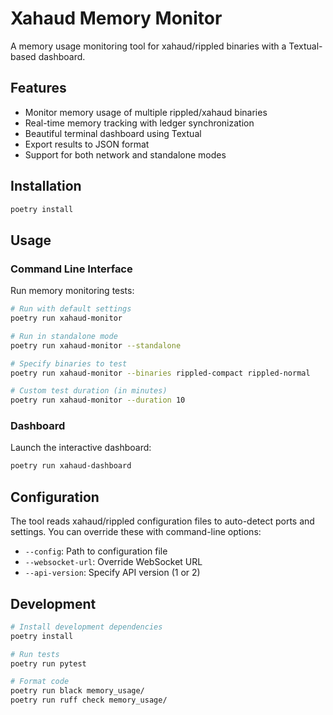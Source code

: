 # Xahaud Memory Monitor

A memory usage monitoring tool for xahaud/rippled binaries with a Textual-based dashboard.

## Features

- Monitor memory usage of multiple rippled/xahaud binaries
- Real-time memory tracking with ledger synchronization
- Beautiful terminal dashboard using Textual
- Export results to JSON format
- Support for both network and standalone modes

## Installation

```bash
poetry install
```

## Usage

### Command Line Interface

Run memory monitoring tests:

```bash
# Run with default settings
poetry run xahaud-monitor

# Run in standalone mode
poetry run xahaud-monitor --standalone

# Specify binaries to test
poetry run xahaud-monitor --binaries rippled-compact rippled-normal

# Custom test duration (in minutes)
poetry run xahaud-monitor --duration 10
```

### Dashboard

Launch the interactive dashboard:

```bash
poetry run xahaud-dashboard
```

## Configuration

The tool reads xahaud/rippled configuration files to auto-detect ports and settings. You can override these with command-line options:

- `--config`: Path to configuration file
- `--websocket-url`: Override WebSocket URL
- `--api-version`: Specify API version (1 or 2)

## Development

```bash
# Install development dependencies
poetry install

# Run tests
poetry run pytest

# Format code
poetry run black memory_usage/
poetry run ruff check memory_usage/
```